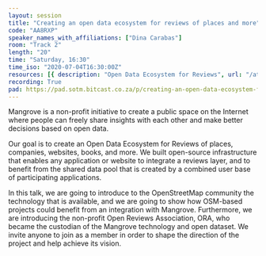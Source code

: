 ```yaml
---
layout: session
title: "Creating an open data ecosystem for reviews of places and more"
code: "AA8RXP"
speaker_names_with_affiliations: ["Dina Carabas"]
room: "Track 2"
length: "20"
time: "Saturday, 16:30"
time_iso: "2020-07-04T16:30:00Z"
resources: [{ description: "Open Data Ecosystem for Reviews", url: "/attachments/AA8RXP_Screenshot_2020-06-30_at_09.13.58_YnSssmE.png" }]
recording: True
pad: https://pad.sotm.bitcast.co.za/p/creating-an-open-data-ecosystem-for-reviews-of-pla
---
```

Mangrove is a non-profit initiative to create a public space on the Internet where people can freely share insights with each other and make better decisions based on open data. 

Our goal is to create an Open Data Ecosystem for Reviews of places, companies, websites, books, and more. We built open-source infrastructure that enables any application or website to integrate a reviews layer, and to benefit from the shared data pool that is created by a combined user base of participating applications.

In this talk, we are going to introduce to the OpenStreetMap community the technology that is available, and we are going to show how OSM-based projects could benefit from an integration with Mangrove. Furthermore, we are introducing the non-profit Open Reviews Association, ORA, who became the custodian of the Mangrove technology and open dataset. We invite anyone to join as a member in order to shape the direction of the project and help achieve its vision.
